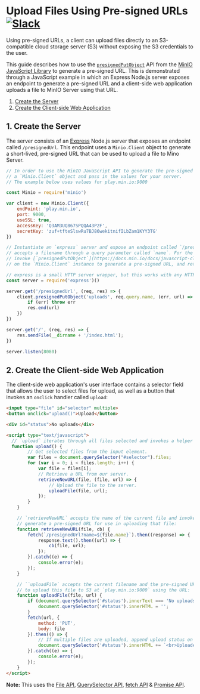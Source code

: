 # Upload Files Using Pre-signed URLs [![Slack](https://slack.min.io/slack?type=svg)](https://slack.min.io)

Using pre-signed URLs, a client can upload files directly to an S3-compatible cloud storage server (S3) without exposing the S3 credentials to the user. 

This guide describes how to use the [`presignedPutObject`](https://docs.min.io/docs/javascript-client-api-reference#presignedPutObject) API from the [MinIO JavaScript Library](https://github.com/minio/minio-js) to generate a pre-signed URL. This is demonstrated through a JavaScript example in which an Express Node.js server exposes an endpoint to generate a pre-signed URL and a client-side web application uploads a file to MinIO Server using that URL.

1. [Create the Server](#createserver) 
2. [Create the Client-side Web Application](#createclient)

## <a name="createserver"></a>1. Create the Server
The server consists of an [Express](https://expressjs.com) Node.js server that exposes an endpoint called `/presignedUrl`. This endpoint uses a `Minio.Client` object to generate a short-lived, pre-signed URL that can be used to upload a file to Mino Server.

```js
// In order to use the MinIO JavaScript API to generate the pre-signed URL, begin by instantiating
// a `Minio.Client` object and pass in the values for your server.
// The example below uses values for play.min.io:9000

const Minio = require('minio')

var client = new Minio.Client({
    endPoint: 'play.min.io',
    port: 9000,
    useSSL: true,
    accessKey: 'Q3AM3UQ867SPQQA43P2F',
    secretKey: 'zuf+tfteSlswRu7BJ86wekitnifILbZam1KYY3TG'
})

// Instantiate an `express` server and expose an endpoint called `/presignedUrl` as a `GET` request that
// accepts a filename through a query parameter called `name`. For the implementation of this endpoint,
// invoke [`presignedPutObject`](https://docs.min.io/docs/javascript-client-api-reference#presignedPutObject) 
// on the `Minio.Client` instance to generate a pre-signed URL, and return that URL in the response:

// express is a small HTTP server wrapper, but this works with any HTTP server
const server = require('express')()

server.get('/presignedUrl', (req, res) => {
    client.presignedPutObject('uploads', req.query.name, (err, url) => {
        if (err) throw err
        res.end(url)
    })
})

server.get('/', (req, res) => {
    res.sendFile(__dirname + '/index.html');
})

server.listen(8080)
```

## <a name="createclient"></a>2. Create the Client-side Web Application
The client-side web application's user interface contains a selector field that allows the user to select files for upload, as well as a button that invokes an `onclick` handler called `upload`:

```html
<input type="file" id="selector" multiple>
<button onclick="upload()">Upload</button>

<div id="status">No uploads</div>

<script type="text/javascript">
  // `upload` iterates through all files selected and invokes a helper function called `retrieveNewURL`.
  function upload() {
        // Get selected files from the input element.
        var files = document.querySelector("#selector").files;
        for (var i = 0; i < files.length; i++) {
            var file = files[i];
            // Retrieve a URL from our server.
            retrieveNewURL(file, (file, url) => {
                // Upload the file to the server.
                uploadFile(file, url);
            });
        }
    }

    // `retrieveNewURL` accepts the name of the current file and invokes the `/presignedUrl` endpoint to
    // generate a pre-signed URL for use in uploading that file: 
    function retrieveNewURL(file, cb) {
        fetch(`/presignedUrl?name=${file.name}`).then((response) => {
            response.text().then((url) => {
                cb(file, url);
            });
        }).catch((e) => {
            console.error(e);
        });
    }

    // ``uploadFile` accepts the current filename and the pre-signed URL. It then uses `Fetch API`
    // to upload this file to S3 at `play.min.io:9000` using the URL:
    function uploadFile(file, url) {
        if (document.querySelector('#status').innerText === 'No uploads') {
            document.querySelector('#status').innerHTML = '';
        }
        fetch(url, {
            method: 'PUT',
            body: file
        }).then(() => {
            // If multiple files are uploaded, append upload status on the next line.
            document.querySelector('#status').innerHTML += `<br>Uploaded ${file.name}.`;
        }).catch((e) => {
            console.error(e);
        });
    }
</script>
```

**Note:** This uses the [File API](https://developer.mozilla.org/en-US/docs/Web/API/File), [QuerySelector API](https://developer.mozilla.org/en-US/docs/Web/API/Document/querySelector), [fetch API](https://developer.mozilla.org/en-US/docs/Web/API/Fetch_API) & [Promise API](https://developer.mozilla.org/en-US/docs/Web/JavaScript/Reference/Global_Objects/Promise).
